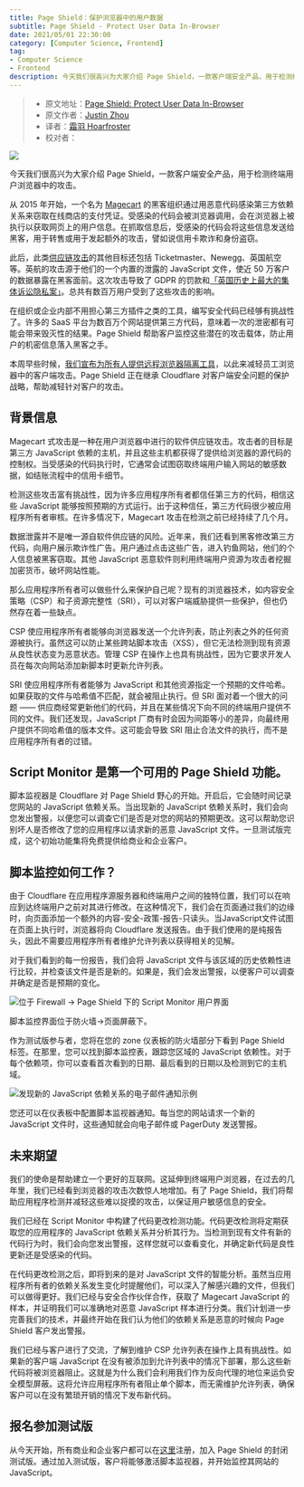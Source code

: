 ```yaml
---
title: Page Shield：保护浏览器中的用户数据
subtitle: Page Shield - Protect User Data In-Browser
date: 2021/05/01 22:30:00
category: [Computer Science, Frontend]
tag: 
- Computer Science
- Frontend
description: 今天我们很高兴为大家介绍 Page Shield，一款客户端安全产品，用于检测终端用户浏览器中的攻击。
---
```


> * 原文地址：[Page Shield: Protect User Data In-Browser](https://blog.cloudflare.com/introducing-page-shield/)
> * 原文作者：[Justin Zhou](https://blog.cloudflare.com/author/justin-zhou)
> * 译者：[霜羽 Hoarfroster](https://github.com/PassionPenguin)
> * 校对者：

![](https://blog.cloudflare.com/content/images/2021/03/image3-31.png)

今天我们很高兴为大家介绍 Page Shield，一款客户端安全产品，用于检测终端用户浏览器中的攻击。

从 2015 年开始，一个名为 [Magecart](https://sansec.io/what-is-magecart) 的黑客组织通过用恶意代码感染第三方依赖关系来窃取在线商店的支付凭证。受感染的代码会被浏览器调用，会在浏览器上被执行以获取网页上的用户信息。在抓取信息后，受感染的代码会将这些信息发送给黑客，用于转售或用于发起额外的攻击，譬如说信用卡欺诈和身份盗窃。

此后，此类[供应链攻击](https://en.wikipedia.org/wiki/Supply_chain_attack)的其他目标还包括 Ticketmaster、Newegg、英国航空等。英航的攻击源于他们的一个内置的泄露的 JavaScript 文件，使近 50 万客户的数据暴露在黑客面前。这次攻击导致了 GDPR 的罚款和[「英国历史上最大的集体诉讼隐私案」](https://www.bloomberg.com/news/articles/2021-01-12/british-airways-faces-biggest-class-action-suit-over-data-breach)。总共有数百万用户受到了这些攻击的影响。

在组织或企业内部不用担心第三方插件之类的工具，编写安全代码已经够有挑战性了。许多的 SaaS 平台为数百万个网站提供第三方代码，意味着一次的泄密都有可能会带来毁灭性的结果。Page Shield 帮助客户监控这些潜在的攻击载体，防止用户的机密信息落入黑客之手。

本周早些时候，[我们宣布为所有人提供远程浏览器隔离工具](https://blog.cloudflare.com/browser-isolation-for-teams-of-all-sizes/)，以此来减轻员工浏览器中的客户端攻击。Page Shield 正在继承 Cloudflare 对客户端安全问题的保护战略，帮助减轻针对客户的攻击。

## 背景信息

Magecart 式攻击是一种在用户浏览器中进行的软件供应链攻击。攻击者的目标是第三方 JavaScript 依赖的主机，并且这些主机都获得了提供给浏览器的源代码的控制权。当受感染的代码执行时，它通常会试图窃取终端用户输入网站的敏感数据，如结账流程中的信用卡细节。

检测这些攻击富有挑战性，因为许多应用程序所有者都信任第三方的代码，相信这些 JavaScript 能够按照预期的方式运行。出于这种信任，第三方代码很少被应用程序所有者审核。在许多情况下，Magecart 攻击在检测之前已经持续了几个月。

数据泄露并不是唯一源自软件供应链的风险。近年来，我们还看到黑客修改第三方代码，向用户展示欺诈性广告。用户通过点击这些广告，进入钓鱼网站，他们的个人信息被黑客窃取。其他 JavaScript 恶意软件则利用终端用户资源为攻击者挖掘加密货币，破坏网站性能。

那么应用程序所有者可以做些什么来保护自己呢？现有的浏览器技术，如内容安全策略（CSP）和子资源完整性（SRI），可以对客户端威胁提供一些保护，但也仍然存在着一些缺点。

CSP 使应用程序所有者能够向浏览器发送一个允许列表，防止列表之外的任何资源被执行。虽然这可以防止某些跨站脚本攻击（XSS），但它无法检测到现有资源从良性状态变为恶意状态。管理 CSP 在操作上也具有挑战性，因为它要求开发人员在每次向网站添加新脚本时更新允许列表。

SRI 使应用程序所有者能够为 JavaScript 和其他资源指定一个预期的文件哈希。如果获取的文件与哈希值不匹配，就会被阻止执行。但 SRI 面对着一个很大的问题 —— 供应商经常更新他们的代码，并且在某些情况下向不同的终端用户提供不同的文件。我们还发现，JavaScript 厂商有时会因为间距等小的差异，向最终用户提供不同哈希值的版本文件。这可能会导致 SRI 阻止合法文件的执行，而不是应用程序所有者的过错。

## Script Monitor 是第一个可用的 Page Shield 功能。

脚本监视器是 Cloudflare 对 Page Shield 野心的开始。开启后，它会随时间记录您网站的 JavaScript 依赖关系。当出现新的 JavaScript 依赖关系时，我们会向您发出警报，以便您可以调查它们是否是对您的网站的预期更改。这可以帮助您识别坏人是否修改了您的应用程序以请求新的恶意 JavaScript 文件。一旦测试版完成，这个初始功能集将免费提供给商业和企业客户。

## 脚本监控如何工作？

由于 Cloudflare 在应用程序源服务器和终端用户之间的独特位置，我们可以在响应到达终端用户之前对其进行修改。在这种情况下，我们会在页面通过我们的边缘时，向页面添加一个额外的内容-安全-政策-报告-只读头。当JavaScript文件试图在页面上执行时，浏览器将向 Cloudflare 发送报告。由于我们使用的是纯报告头，因此不需要应用程序所有者维护允许列表以获得相关的见解。

对于我们看到的每一份报告，我们会将 JavaScript 文件与该区域的历史依赖性进行比较，并检查该文件是否是新的。如果是，我们会发出警报，以便客户可以调查并确定是否是预期的变化。

![位于 Firewall -> Page Shield 下的 Script Monitor 用户界面](https://blog.cloudflare.com/content/images/2021/03/image1-40.png)

脚本监控界面位于防火墙->页面屏蔽下。

作为测试版参与者，您将在您的 zone 仪表板的防火墙部分下看到 Page Shield 标签。在那里，您可以找到脚本监控表，跟踪您区域的 JavaScript 依赖性。对于每个依赖项，你可以查看首次看到的日期、最后看到的日期以及检测到它的主机域。

![发现新的 JavaScript 依赖关系的电子邮件通知示例](https://blog.cloudflare.com/content/images/2021/03/image2-34.png)

您还可以在仪表板中配置脚本监视器通知。每当您的网站请求一个新的 JavaScript 文件时，这些通知就会向电子邮件或 PagerDuty 发送警报。

## 未来期望

我们的使命是帮助建立一个更好的互联网。这延伸到终端用户浏览器，在过去的几年里，我们已经看到浏览器的攻击次数惊人地增加。有了 Page Shield，我们将帮助应用程序检测并减轻这些难以捉摸的攻击，以保证用户敏感信息的安全。

我们已经在 Script Monitor 中构建了代码更改检测功能。代码更改检测将定期获取您的应用程序的 JavaScript 依赖关系并分析其行为。当检测到现有文件有新的代码行为时，我们会向您发出警报，这样您就可以查看变化，并确定新代码是良性更新还是受感染的代码。

在代码更改检测之后，即将到来的是对 JavaScript 文件的智能分析。虽然当应用程序所有者的依赖关系发生变化时提醒他们，可以深入了解感兴趣的文件，但我们可以做得更好。我们已经与安全合作伙伴合作，获取了 Magecart JavaScript 的样本，并证明我们可以准确地对恶意 JavaScript 样本进行分类。我们计划进一步完善我们的技术，并最终开始在我们认为他们的依赖关系是恶意的时候向 Page Shield 客户发出警报。

我们已经与客户进行了交流，了解到维护 CSP 允许列表在操作上具有挑战性。如果新的客户端 JavaScript 在没有被添加到允许列表中的情况下部署，那么这些新代码将被浏览器阻止。这就是为什么我们会利用我们作为反向代理的地位来运负安全模型屏蔽。这将允许应用程序所有者阻止单个脚本，而无需维护允许列表，确保客户可以在没有繁琐开销的情况下发布新代码。

## 报名参加测试版

从今天开始，所有商业和企业客户都可以在[这里](https://www.cloudflare.com/waf/page-shield/)注册，加入 Page Shield 的封闭测试版。通过加入测试版，客户将能够激活脚本监视器，并开始监控其网站的 JavaScript。
